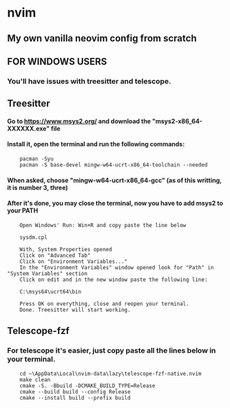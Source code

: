 # nvim

## My own vanilla neovim config from scratch

## FOR WINDOWS USERS

### You'll have issues with treesitter and telescope.

## Treesitter

#### Go to https://www.msys2.org/ and download the "msys2-x86_64-XXXXXX.exe" file

#### Install it, open the terminal and run the following commands:

        pacman -Syu
        pacman -S base-devel mingw-w64-ucrt-x86_64-toolchain --needed

#### When asked, choose "mingw-w64-ucrt-x86_64-gcc" (as of this writting, it is number 3, three)

#### After it's done, you may close the terminal, now you have to add msys2 to your PATH

        Open Windows' Run: Win+R and copy paste the line below

        sysdm.cpl

        With, System Properties opened
        Click on "Advanced Tab"
        Click on "Environment Variables..."
        In the "Environment Variables" window opened look for "Path" in "System Variables" section
        Click on edit and in the new window paste the following line:

        C:\msys64\ucrt64\bin

        Press OK on everything, close and reopen your terminal.
        Done. Treesitter will start working.

## Telescope-fzf

### For telescope it's easier, just copy paste all the lines below in your terminal.

        cd ~\AppData\Local\nvim-data\lazy\telescope-fzf-native.nvim
        make clean
        cmake -S. -Bbuild -DCMAKE_BUILD_TYPE=Release
        cmake --build build --config Release
        cmake --install build --prefix build
